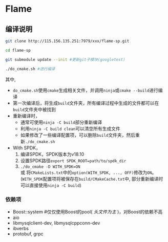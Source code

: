 # Flame  

## 编译说明  

```bash
git clone http://115.156.135.251:7979/xxx/flame-sp.git

cd flame-sp

git submodule update --init #更新git子模块(googletest)

./do_cmake.sh #进行编译
```

其中,  

* `do_cmake.sh`使用`cmake`生成相关文件，并调用`ninja`或`cmake --build`进行编译  
* 第一次编译后，将生成`build`文件夹，所有编译过程中生成的文件都可以在`build`文件夹中被找到  
* 重新编译时，  
  * 通常可使用`ninja -C build`部分重新编译  
  * 利用`ninja -C build clean`可以清空所有生成文件  
  * 如果修改了一些编译配置项，可以删除`build`文件夹，然后重新`./do_cmake.sh`  
* With SPDK，  
  1. 编译SPDK，SPDK版本为v18.10
  2. 设置SPDK路径`export SPDK_ROOT=path/to/spdk_dir`  
  3. `./do_cmake -D WITH_SPDK=ON`  
  或 将`CMakeLists.txt`中的`option(WITH_SPDK, ..., OFF)`修改为`ON`。  
  (`WITH_SPDK`配置项将被保存在`build/CMakeCache.txt`中, 部分重新编译时可以直接使用`ninja -C build`)  

### 依赖项  

* Boost::system  #仅仅使用Boost的pool( _头文件为主_ )，对Boost的依赖不高
* aio  
* libmysqlclient-dev, libmysqlcppconn-dev  
* ibverbs  
* protobuf, grpc  
